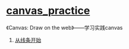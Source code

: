 # [canvas_practice](https://chaoszsc.github.io/canvas_practice/)
《Canvas: Draw on the web》——学习实践canvas

1. [从线条开始](./src/index1.html)
